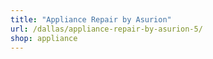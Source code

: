 ```yaml
---
title: "Appliance Repair by Asurion"
url: /dallas/appliance-repair-by-asurion-5/
shop: appliance
---
```

